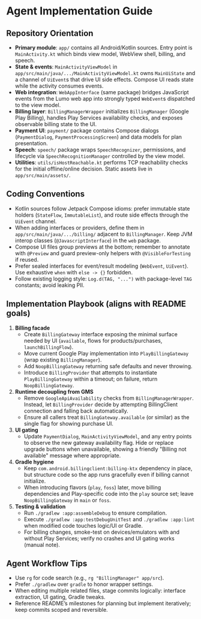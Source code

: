 # Agent Implementation Guide

## Repository Orientation
- **Primary module**: `app/` contains all Android/Kotlin sources. Entry point is `MainActivity.kt` which binds view model, WebView shell, billing, and speech.
- **State & events**: `MainActivityViewModel` in `app/src/main/java/.../MainActivityViewModel.kt` owns `MainUiState` and a channel of `UiEvent`s that drive UI side effects. Compose UI reads state while the activity consumes events.
- **Web integration**: `WebAppInterface` (same package) bridges JavaScript events from the Lumo web app into strongly typed `WebEvent`s dispatched to the view model.
- **Billing layer**: `BillingManagerWrapper` initializes `BillingManager` (Google Play Billing), handles Play Services availability checks, and exposes observable billing state to the UI.
- **Payment UI**: `payment/` package contains Compose dialogs (`PaymentDialog`, `PaymentProcessingScreen`) and data models for plan presentation.
- **Speech**: `speech/` package wraps `SpeechRecognizer`, permissions, and lifecycle via `SpeechRecognitionManager` controlled by the view model.
- **Utilities**: `utils/isHostReachable.kt` performs TCP reachability checks for the initial offline/online decision. Static assets live in `app/src/main/assets/`.

## Coding Conventions
- Kotlin sources follow Jetpack Compose idioms: prefer immutable state holders (`StateFlow`, `ImmutableList`), and route side effects through the `UiEvent` channel.
- When adding interfaces or providers, define them in `app/src/main/java/.../billing/` adjacent to `BillingManager`. Keep JVM interop classes (`@JavascriptInterface`) in the `web` package.
- Compose UI files group previews at the bottom; remember to annotate with `@Preview` and guard preview-only helpers with `@VisibleForTesting` if reused.
- Prefer sealed interfaces for event/result modeling (`WebEvent`, `UiEvent`). Use exhaustive `when` with `else -> {}` forbidden.
- Follow existing logging style: `Log.d(TAG, "...")` with package-level `TAG` constants; avoid leaking PII.

## Implementation Playbook (aligns with README goals)
1. **Billing facade**
   - Create `BillingGateway` interface exposing the minimal surface needed by UI (`available`, flows for products/purchases, `launchBillingFlow`).
   - Move current Google Play implementation into `PlayBillingGateway` (wrap existing `BillingManager`).
   - Add `NoopBillingGateway` returning safe defaults and never throwing.
   - Introduce `BillingProvider` that attempts to instantiate `PlayBillingGateway` within a timeout; on failure, return `NoopBillingGateway`.
2. **Runtime decoupling from GMS**
   - Remove `GoogleApiAvailability` checks from `BillingManagerWrapper`. Instead, let `BillingProvider` decide by attempting BillingClient connection and falling back automatically.
   - Ensure all callers treat `BillingGateway.available` (or similar) as the single flag for showing purchase UI.
3. **UI gating**
   - Update `PaymentDialog`, `MainActivityViewModel`, and any entry points to observe the new gateway availability flag. Hide or replace upgrade buttons when unavailable, showing a friendly "Billing not available" message where appropriate.
4. **Gradle hygiene**
   - Keep `com.android.billingclient:billing-ktx` dependency in place, but structure code so the app runs gracefully even if billing cannot initialize.
   - When introducing flavors (`play`, `foss`) later, move billing dependencies and Play-specific code into the `play` source set; leave `NoopBillingGateway` in `main` or `foss`.
5. **Testing & validation**
   - Run `./gradlew :app:assembleDebug` to ensure compilation.
   - Execute `./gradlew :app:testDebugUnitTest` and `./gradlew :app:lint` when modified code touches logic/UI or Gradle.
   - For billing changes, smoke-test on devices/emulators with and without Play Services; verify no crashes and UI gating works (manual note).

## Agent Workflow Tips
- Use `rg` for code search (e.g., `rg "BillingManager" app/src`).
- Prefer `./gradlew` over `gradle` to honor wrapper settings.
- When editing multiple related files, stage commits logically: interface extraction, UI gating, Gradle tweaks.
- Reference README’s milestones for planning but implement iteratively; keep commits scoped and reversible.

